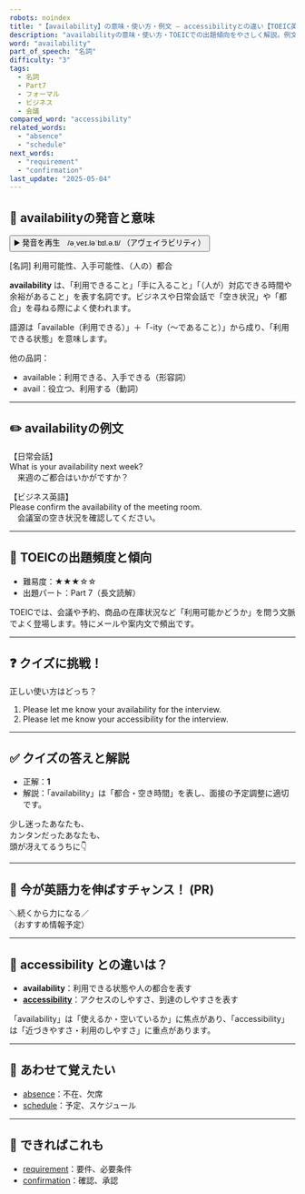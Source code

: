 ```yaml
---
robots: noindex
title: "【availability】の意味・使い方・例文 ― accessibilityとの違い【TOEIC英単語】"
description: "availabilityの意味・使い方・TOEICでの出題傾向をやさしく解説。例文・クイズ付きでaccessibilityとの違いもわかりやすく学べます。"
word: "availability"
part_of_speech: "名詞"
difficulty: "3"
tags:
  - 名詞
  - Part7
  - フォーマル
  - ビジネス
  - 会議
compared_word: "accessibility"
related_words:
  - "absence"
  - "schedule"
next_words:
  - "requirement"
  - "confirmation"
last_update: "2025-05-04"
---
```


## 🔰 availabilityの発音と意味

<button class="play-audio" onclick="playTTS('availability')">
  <span class="play-audio-main">
    ▶️ 発音を再生　/əˌveɪ.ləˈbɪl.ə.ti/
  </span>
  <span class="play-audio-sub">
    （アヴェイラビリティ）
  </span>
</button>

[名詞] 利用可能性、入手可能性、（人の）都合

**availability** は、「利用できること」「手に入ること」「（人が）対応できる時間や余裕があること」を表す名詞です。ビジネスや日常会話で「空き状況」や「都合」を尋ねる際によく使われます。

語源は「available（利用できる）」＋「-ity（～であること）」から成り、「利用できる状態」を意味します。

他の品詞：  
- available：利用できる、入手できる（形容詞）
- avail：役立つ、利用する（動詞）

---

## ✏️ availabilityの例文

【日常会話】  
What is your availability next week?  
　来週のご都合はいかがですか？

【ビジネス英語】  
Please confirm the availability of the meeting room.  
　会議室の空き状況を確認してください。

---

## 🎯 TOEICの出題頻度と傾向

- 難易度：★★★☆☆
- 出題パート：Part 7（長文読解）

TOEICでは、会議や予約、商品の在庫状況など「利用可能かどうか」を問う文脈でよく登場します。特にメールや案内文で頻出です。

---

## ❓ クイズに挑戦！

正しい使い方はどっち？

1. Please let me know your availability for the interview.  
2. Please let me know your accessibility for the interview.

---

## ✅ クイズの答えと解説

- 正解：**1**
- 解説：「availability」は「都合・空き時間」を表し、面接の予定調整に適切です。

少し迷ったあなたも、  
カンタンだったあなたも、  
頭が冴えてるうちに👇️

---

## 🚀 今が英語力を伸ばすチャンス！ (PR)

<div class="info-center">
＼続くから力になる／<br>  
（おすすめ情報予定）
</div>

---

## 🤔  accessibility との違いは？

- **availability**：利用できる状態や人の都合を表す
- **[accessibility](/word/accessibility)**：アクセスのしやすさ、到達のしやすさを表す

「availability」は「使えるか・空いているか」に焦点があり、「accessibility」は「近づきやすさ・利用のしやすさ」に重点があります。

---

## 🧩 あわせて覚えたい

- [absence](/word/absence)：不在、欠席
- [schedule](/word/schedule)：予定、スケジュール

---

## 📖 できればこれも

- [requirement](/word/requirement)：要件、必要条件
- [confirmation](/word/confirmation)：確認、承認

<!-- cvid: aid08_bid33 -->
